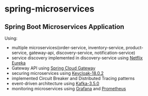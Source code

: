 # spring-microservices

## Spring Boot Microservices Application
Using:
- multiple microservices(order-service, inventory-service, product-service, gateway-api, discovery-service, notification-service)
- service discovery implemented in discovery-service using [Netflix Eureka](https://cloud.spring.io/spring-cloud-netflix/reference/html/)
- Gateway API using [Spring Cloud Gateway](https://spring.io/projects/spring-cloud-gateway)
- securing microservices using [Keycloak-18.0.2](https://www.keycloak.org/)
- implemented Circuit Breaker and Distributed Tracing patterns
- event-driven architecture using [Kafka-3.5.0](https://kafka.apache.org/quickstart)
- monitoring microservices using [Grafana](https://grafana.com/) and [Prometheus](https://prometheus.io/) 


